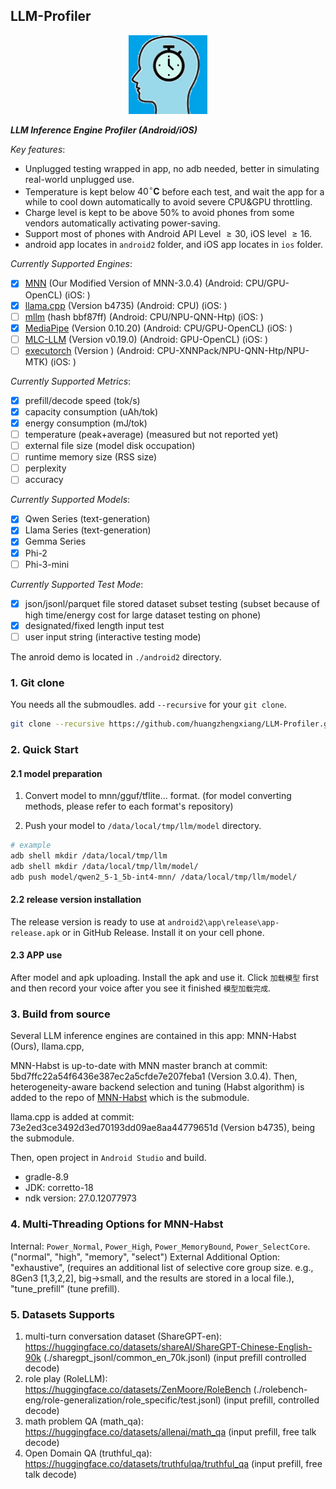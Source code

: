 ## LLM-Profiler

<div align="center">
<img src="./icon/1024.png" width="25%">
</div>

***LLM Inference Engine Profiler (Android/iOS)***

*Key features*: 
- Unplugged testing wrapped in app, no adb needed, better in simulating real-world unplugged use. 
- Temperature is kept below $40^\circ \mathbf{C}$ before each test, and wait the app for a while to cool down automatically to avoid severe CPU&GPU throttling. 
- Charge level is kept to be above 50% to avoid phones from some vendors automatically activating power-saving.
- Support most of phones with Android API Level $\geq 30$, iOS level $\geq 16$.
- android app locates in `android2` folder, and iOS app locates in `ios` folder.

*Currently Supported Engines*:
- [x] [MNN](https://github.com/Embedded-AI-Systems/MNN-Habst.git) (Our Modified Version of MNN-3.0.4) (Android: CPU/GPU-OpenCL) (iOS: )
- [x] [llama.cpp](https://github.com/ggml-org/llama.cpp/tree/73e2ed3ce3492d3ed70193dd09ae8aa44779651d) (Version b4735) (Android: CPU) (iOS: )
- [ ] [mllm](https://github.com/UbiquitousLearning/mllm/tree/bbf87ffb8cb47860cdc2118c06ccad5b4ab84227) (hash bbf87ff) (Android: CPU/NPU-QNN-Htp) (iOS: )
- [x] [MediaPipe](https://github.com/google-ai-edge/mediapipe-samples) (Version 0.10.20) (Android: CPU/GPU-OpenCL) (iOS: )
- [ ] [MLC-LLM](https://github.com/mlc-ai/mlc-llm/tree/b636b2ac5e0c8bac6cf2a5427c3380fff856447e) (Version v0.19.0) (Android: GPU-OpenCL) (iOS: )
- [ ] [executorch]() (Version ) (Android: CPU-XNNPack/NPU-QNN-Htp/NPU-MTK) (iOS: )
 
*Currently Supported Metrics*:
- [x] prefill/decode speed (tok/s)
- [x] capacity consumption (uAh/tok)
- [x] energy consumption (mJ/tok)
- [ ] temperature (peak+average) (measured but not reported yet)
- [ ] external file size (model disk occupation)
- [ ] runtime memory size (RSS size)
- [ ] perplexity
- [ ] accuracy

*Currently Supported Models*:
- [x] Qwen Series (text-generation)
- [x] Llama Series (text-generation)
- [x] Gemma Series
- [x] Phi-2
- [ ] Phi-3-mini

*Currently Supported Test Mode*:
- [x] json/jsonl/parquet file stored dataset subset testing (subset because of high time/energy cost for large dataset testing on phone)
- [x] designated/fixed length input test
- [ ] user input string (interactive testing mode)

The anroid demo is located in `./android2` directory.

### 1. Git clone
You needs all the submoudles. add `--recursive` for your `git clone`.
```bash
git clone --recursive https://github.com/huangzhengxiang/LLM-Profiler.git
```

### 2. Quick Start

#### 2.1 model preparation
1. Convert model to mnn/gguf/tflite... format. (for model converting methods, please refer to each format's repository)

2. Push your model to `/data/local/tmp/llm/model` directory.
```bash
# example
adb shell mkdir /data/local/tmp/llm
adb shell mkdir /data/local/tmp/llm/model/
adb push model/qwen2_5-1_5b-int4-mnn/ /data/local/tmp/llm/model/
```

#### 2.2 release version installation
The release version is ready to use at `android2\app\release\app-release.apk` or in GitHub Release. Install it on your cell phone.


#### 2.3 APP use
After model and apk uploading. Install the apk and use it. Click `加载模型` first and then record your voice after you see it finished `模型加载完成`.


### 3. Build from source
Several LLM inference engines are contained in this app: MNN-Habst (Ours), llama.cpp,  

MNN-Habst is up-to-date with MNN master branch at commit: 5bd7ffc22a54f6436e387ec2a5cfde7e207feba1 (Version 3.0.4).
Then, heterogeneity-aware backend selection and tuning (Habst algorithm) is added to the repo of [MNN-Habst](https://github.com/Embedded-AI-Systems/MNN-Habst.git) which is the submodule.

llama.cpp is added at commit: 73e2ed3ce3492d3ed70193dd09ae8aa44779651d (Version b4735), being the submodule.

Then, open project in `Android Studio` and build.

- gradle-8.9
- JDK: corretto-18
- ndk version: 27.0.12077973

### 4. Multi-Threading Options for MNN-Habst
Internal: `Power_Normal`, `Power_High`, `Power_MemoryBound`, `Power_SelectCore`. ("normal", "high", "memory", "select")
External Additional Option: "exhaustive", (requires an additional list of selective core group size. e.g., 8Gen3 [1,3,2,2], big->small, and the results are stored in a local file.), "tune_prefill" (tune prefill).


### 5. Datasets Supports
1. multi-turn conversation dataset (ShareGPT-en): https://huggingface.co/datasets/shareAI/ShareGPT-Chinese-English-90k (./sharegpt_jsonl/common_en_70k.jsonl) (input prefill controlled decode)
2. role play (RoleLLM): https://huggingface.co/datasets/ZenMoore/RoleBench (./rolebench-eng/role-generalization/role_specific/test.jsonl) (input prefill, controlled decode)
3. math problem  QA (math_qa): https://huggingface.co/datasets/allenai/math_qa (input prefill, free talk decode)
4. Open Domain QA (truthful_qa): https://huggingface.co/datasets/truthfulqa/truthful_qa (input prefill, free talk decode)
